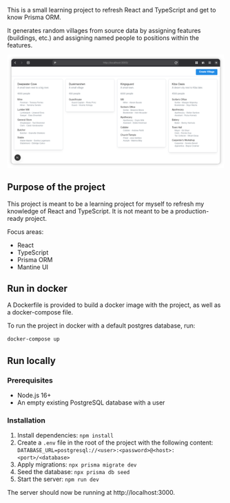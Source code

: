 This is a small learning project to refresh React and TypeScript and get to know Prisma ORM.

It generates random villages from source data by assigning features (buildings, etc.) and assigning named people to positions within the features.

![Screenshot](screenshot.png)

## Purpose of the project

This project is meant to be a learning project for myself to refresh my knowledge of React and TypeScript. It is not meant to be a production-ready project.

Focus areas:

- React
- TypeScript
- Prisma ORM
- Mantine UI

## Run in docker

A Dockerfile is provided to build a docker image with the project, as well as a docker-compose file.

To run the project in docker with a default postgres database, run:

```bash
docker-compose up
```

## Run locally

### Prerequisites

- Node.js 16+
- An empty existing PostgreSQL database with a user

### Installation

1. Install dependencies: `npm install`
2. Create a `.env` file in the root of the project with the following content: `DATABASE_URL=postgresql://<user>:<password>@<host>:<port>/<database>`
3. Apply migrations: `npx prisma migrate dev`
4. Seed the database: `npx prisma db seed`
5. Start the server: `npm run dev`

The server should now be running at http://localhost:3000.

